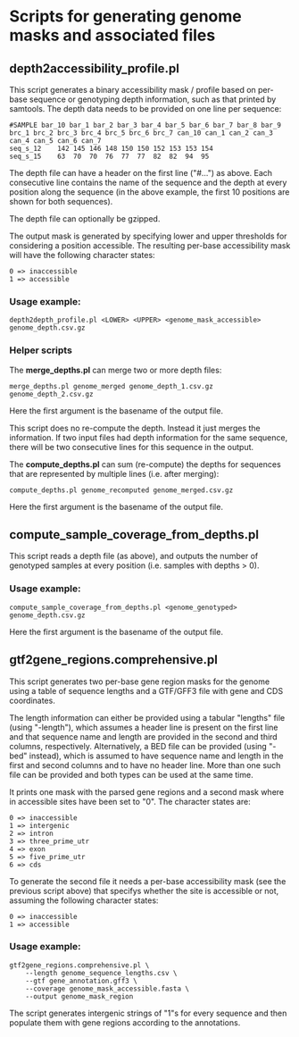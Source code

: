 # Scripts for generating genome masks and associated files

## depth2accessibility_profile.pl

This script generates a binary accessibility mask / profile based on per-base sequence or genotyping depth information, such as that printed by samtools. The depth data needs to be provided on one line per sequence:

    #SAMPLE bar_10 bar_1 bar_2 bar_3 bar_4 bar_5 bar_6 bar_7 bar_8 bar_9 brc_1 brc_2 brc_3 brc_4 brc_5 brc_6 brc_7 can_10 can_1 can_2 can_3 can_4 can_5 can_6 can_7
    seq_s_12    142 145 146 148 150 150 152 153 153 154
    seq_s_15    63  70  70  76  77  77  82  82  94  95

The depth file can have a header on the first line ("#...") as above. Each consecutive line contains the name of the sequence and the depth at every position along the sequence (in the above example, the first 10 positions are shown for both sequences).

The depth file can optionally be gzipped.

The output mask is generated by specifying lower and upper thresholds for considering a position accessible. The resulting per-base accessibility mask will have the following character states:

    0 => inaccessible
    1 => accessible

### Usage example:

    depth2depth_profile.pl <LOWER> <UPPER> <genome_mask_accessible> genome_depth.csv.gz


### Helper scripts

The **merge_depths.pl** can merge two or more depth files:

    merge_depths.pl genome_merged genome_depth_1.csv.gz genome_depth_2.csv.gz

Here the first argument is the basename of the output file.

This script does no re-compute the depth. Instead it just merges the information. If two input files had depth information for the same sequence, there will be two consecutive lines for this sequence in the output.

The **compute_depths.pl** can sum (re-compute) the depths for sequences that are represented by multiple lines (i.e. after merging):

    compute_depths.pl genome_recomputed genome_merged.csv.gz

Here the first argument is the basename of the output file.


## compute_sample_coverage_from_depths.pl

This script reads a depth file (as above), and outputs the number of genotyped samples at every position (i.e. samples with depths > 0).

### Usage example:

    compute_sample_coverage_from_depths.pl <genome_genotyped> genome_depth.csv.gz

Here the first argument is the basename of the output file.


## gtf2gene_regions.comprehensive.pl

This script generates two per-base gene region masks for the genome using a table of sequence lengths and a GTF/GFF3 file with gene and CDS coordinates.

The length information can either be provided using a tabular "lengths" file (using "-length"), which assumes a header line is present on the first line and that sequence name and length are provided in the second and third columns, respectively. Alternatively, a BED file can be provided (using "-bed" instead), which is assumed to have sequence name and length in the first and second columns and to have no header line. More than one such file can be provided and both types can be used at the same time.

It prints one mask with the parsed gene regions and a second mask where in accessible sites have been set to "0". The character states are:

    0 => inaccessible
    1 => intergenic
    2 => intron
    3 => three_prime_utr
    4 => exon
    5 => five_prime_utr
    6 => cds

To generate the second file it needs a per-base accessibility mask (see the previous script above) that specifys whether the site is accessible or not, assuming the following character states:

    0 => inaccessible
    1 => accessible

### Usage example:

    gtf2gene_regions.comprehensive.pl \
        --length genome_sequence_lengths.csv \
        --gtf gene_annotation.gff3 \
        --coverage genome_mask_accessible.fasta \
        --output genome_mask_region

The script generates intergenic strings of "1"s for every sequence and then populate them with gene regions according to the annotations.
